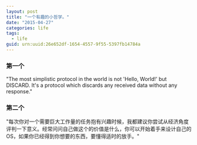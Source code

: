 ```yaml
---
layout: post
title: "一个有趣的小哲学。"
date: "2015-04-27"
categories: life
tags:
  - life
guid: urn:uuid:26e652df-1654-4557-9f55-5397fb14784a
---
```


### 第一个

"The most simplistic protocol in the world is not 'Hello, World!' but DISCARD. It's a protocol which discards any received data without any response."  

### 第二个

"每次你对一个需要巨大工作量的任务抱有兴趣时候，我都建议你尝试从经济角度评判一下意义。经常问问自己做这个的价值是什么，你可以开始着手来设计自己的OS，如果你已经得到你想要的东西，要懂得适时的放手。" 
